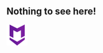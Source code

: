 ## Nothing to see here!
![alt text](https://github.com/adam-p/markdown-here/raw/master/src/common/images/icon48.png "sock cat")
